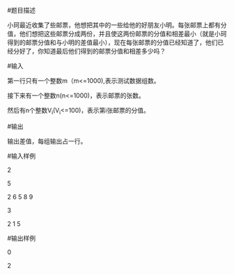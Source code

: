 #题目描述

小珂最近收集了些邮票，他想把其中的一些给他的好朋友小明。每张邮票上都有分值，他们想把这些邮票分成两份，并且使这两份邮票的分值和相差最小（就是小珂得到的邮票分值和与小明的差值最小），现在每张邮票的分值已经知道了，他们已经分好了，你知道最后他们得到的邮票分值和相差多少吗？

#输入

第一行只有一个整数m（m<=1000),表示测试数据组数。

接下来有一个整数n(n<=1000)，表示邮票的张数。

然后有n个整数V<sub>i</sub>(V<sub>i</sub><=100)，表示第i张邮票的分值。

#输出

输出差值，每组输出占一行。

#输入样例

2

5

2 6 5 8 9

3

2 1 5


#输出样例

0

2

